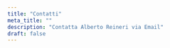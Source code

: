 ```yaml
---
title: "Contatti"
meta_title: ""
description: "Contatta Alberto Reineri via Email"
draft: false
---
```

